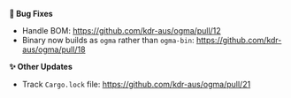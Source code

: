 **🐛 Bug Fixes**
- Handle BOM: https://github.com/kdr-aus/ogma/pull/12
- Binary now builds as `ogma` rather than `ogma-bin`: https://github.com/kdr-aus/ogma/pull/18

**✨ Other Updates**
- Track `Cargo.lock` file: <https://github.com/kdr-aus/ogma/pull/21>
